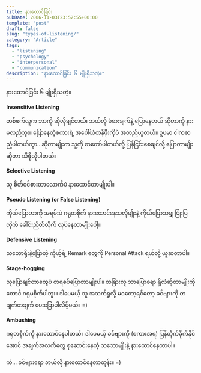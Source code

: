 ```yaml
---
title: နားထောင်ခြင်း
pubDate: 2006-11-03T23:52:55+00:00
template: "post"
draft: false
slug: "types-of-listening/"
category: "Article"
tags:
  - "listening"
  - "psychology"
  - "interpersonal"
  - "communication"
description: "နားထောင်ခြင်း ၆ မျိုးရှိသတဲ့။"
---
```


နားထောင်ခြင်း ၆ မျိုးရှိသတဲ့။

**Insensitive Listening**

တစ်ဖက်လူက ဘာကို ဆိုလိုချင်တယ်၊ ဘယ်လို ခံစားချက်နဲ့ ပြောနေတယ် ဆိုတာကို နားမလည်ဘူး။ ပြောနေတဲ့စကားရဲ့ အပေါ်ယံတန်ဖိုးကိုပဲ အတည်ယူတယ်။ ဥပမာ ငါကစာညံ့ပါတယ်ကွာ.. ဆိုတာမျိုးက သူ့ကို စာတော်ပါတယ်လို့ ပြန်ငြင်းစေချင်လို့ ပြောတာမျိုးဆိုတာ သိဖို့လိုပါတယ်။

**Selective Listening**

သူ စိတ်ဝင်စားတာလောက်ပဲ နားထောင်တာမျိုးပါ။

**Pseudo Listening (or False Listening)**

ကိုယ်ပြောတာကို အရမ်းပဲ ဂရုတစိုက် နားထောင်နေသလိုမျိုးနဲ့ ကိုယ်ပြောသမျှ ပြုံးပြလိုက် ခေါင်းညိတ်လိုက် လုပ်နေတာမျိုးပေါ့။

**Defensive Listening**

သဘောရိုးနဲ့ပြောတဲ့ ကိုယ့်ရဲ့ Remark တွေကို Personal Attack ရယ်လို့ ယူဆတာပါ။

**Stage-hogging**

သူပြောချင်တာတွေပဲ တရစပ်ပြောတာမျိုးပါ။ တခြားလူ ဘာပြောစရာ ရှိလဲဆိုတာမျိုးကိုတောင် ဂရုမစိုက်ပါဘူး။ ဒါပေမယ့် သူ အသက်ရှုလို့ မဝတော့ရင်တော့ ခင်ဗျားကို တချက်တချက် ပေးပြောပါလိမ့်မယ်။ =)

**Ambushing**

ဂရုတစိုက်ကို နားထောင်နေပါတယ်။ ဒါပေမယ့် ခင်ဗျားကို (စကားအရ) ပြန်တိုက်ခိုက်နိုင်အောင် အချက်အလက်တွေ စုဆောင်းနေတဲ့ သဘောမျိုးနဲ့ နားထောင်နေတာပါ။

ကဲ&#8230; ခင်ဗျားရော ဘယ်လို နားထောင်နေတာတုန်း။ =)
